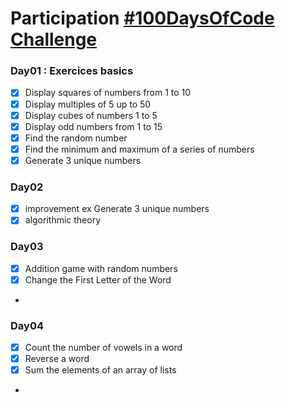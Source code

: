 # Participation [#100DaysOfCode Challenge](https://www.100daysofcode.com/)

### Day01 : Exercices basics

  - [x] Display squares of numbers from 1 to 10
  - [x] Display multiples of 5 up to 50
  - [x] Display cubes of numbers 1 to 5
  - [x] Display odd numbers from 1 to 15
  - [x] Find the random number
  - [X] Find the minimum and maximum of a series of numbers
  - [X] Generate 3 unique numbers

### Day02

  - [x] improvement ex Generate 3 unique numbers
  - [x] algorithmic theory

### Day03
  - [x] Addition game with random numbers
  - [x] Change the First Letter of the Word 
  - 
### Day04
  - [x] Count the number of vowels in a word
  - [x] Reverse a word
  - [x] Sum the elements of an array of lists
  - 


